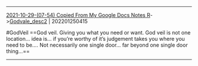 ---
---

***
[2021-10-29-(07-54) Copied From My Google Docs Notes R](../../sessions/notes_brian/2021-10-29-(07-54)%20Copied%20From%20My%20Google%20Docs%20Notes%20R.md)->[Godvale_desc2](Insights/Attach/Godvale_desc2.md) | 202201250415

#GodVeil 
==God veil. Giving you what you need or want. God veil is not one location… idea is… if you’re worthy of it’s judgement takes you where you need to be…. Not necessarily one single door… far beyond one single door thing…==

***